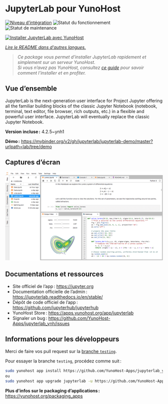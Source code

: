 <!--
Nota bene : ce README est automatiquement généré par <https://github.com/YunoHost/apps/tree/master/tools/readme_generator>
Il NE doit PAS être modifié à la main.
-->

# JupyterLab pour YunoHost

[![Niveau d’intégration](https://dash.yunohost.org/integration/jupyterlab.svg)](https://ci-apps.yunohost.org/ci/apps/jupyterlab/) ![Statut du fonctionnement](https://ci-apps.yunohost.org/ci/badges/jupyterlab.status.svg) ![Statut de maintenance](https://ci-apps.yunohost.org/ci/badges/jupyterlab.maintain.svg)

[![Installer JupyterLab avec YunoHost](https://install-app.yunohost.org/install-with-yunohost.svg)](https://install-app.yunohost.org/?app=jupyterlab)

*[Lire le README dans d'autres langues.](./ALL_README.md)*

> *Ce package vous permet d’installer JupyterLab rapidement et simplement sur un serveur YunoHost.*  
> *Si vous n’avez pas YunoHost, consultez [ce guide](https://yunohost.org/install) pour savoir comment l’installer et en profiter.*

## Vue d’ensemble

JupyterLab is the next-generation user interface for Project Jupyter offering all the familiar building blocks of the classic Jupyter Notebook (notebook, terminal, text editor, file browser, rich outputs, etc.) in a flexible and powerful user interface. JupyterLab will eventually replace the classic Jupyter Notebook.


**Version incluse :** 4.2.5~ynh1

**Démo :** <https://mybinder.org/v2/gh/jupyterlab/jupyterlab-demo/master?urlpath=lab/tree/demo>

## Captures d’écran

![Capture d’écran de JupyterLab](./doc/screenshots/jupyterlab.png)

## Documentations et ressources

- Site officiel de l’app : <https://jupyter.org>
- Documentation officielle de l’admin : <https://jupyterlab.readthedocs.io/en/stable/>
- Dépôt de code officiel de l’app : <https://github.com/jupyterhub/jupyterhub>
- YunoHost Store : <https://apps.yunohost.org/app/jupyterlab>
- Signaler un bug : <https://github.com/YunoHost-Apps/jupyterlab_ynh/issues>

## Informations pour les développeurs

Merci de faire vos pull request sur la [branche `testing`](https://github.com/YunoHost-Apps/jupyterlab_ynh/tree/testing).

Pour essayer la branche `testing`, procédez comme suit :

```bash
sudo yunohost app install https://github.com/YunoHost-Apps/jupyterlab_ynh/tree/testing --debug
ou
sudo yunohost app upgrade jupyterlab -u https://github.com/YunoHost-Apps/jupyterlab_ynh/tree/testing --debug
```

**Plus d’infos sur le packaging d’applications :** <https://yunohost.org/packaging_apps>
